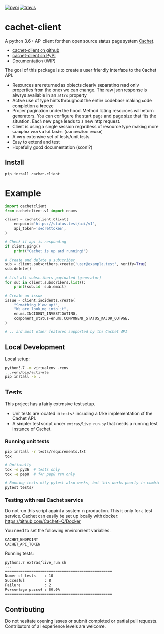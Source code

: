[![pypi](https://badge.fury.io/py/cachet-client.svg)](https://pypi.python.org/pypi/cachet-client)
[![travis](https://api.travis-ci.org/ZettaIO/cachet-client.svg?branch=master)](https://travis-ci.org/ZettaIO/cachet-client)

# cachet-client

A python 3.6+ API client for then open source status page system
[Cachet](https://github.com/CachetHQ/Cachet).

* [cachet-client on github](https://github.com/ZettaIO/cachet-client)
* [cachet-client on PyPI](https://pypi.org/project/cachet-client/)
* Documentation (WIP)

The goal of this package is to create a user friendly interface
to the Cachet API.

* Resources are returned as objects clearly separating read only
  properties from the ones we can change. The raw json response
  is always available in an `attrs` property
* Active use of type hints throughout the entire codebase
  making code completion a breeze
* Proper pagination under the hood. Method listing resources
  will return generators. You can configure the start page and
  page size that fits the situation. Each new page leads to
  a new http request.
* Client is using a single session regardless of resource type
  making more complex work a lot faster (connection reuse)
* A very extensive set of tests/unit tests.
* Easy to extend and test
* Hopefully good documentation (soon!?)

## Install

```
pip install cachet-client
```

# Example

```python
import cachetclient
from cachetclient.v1 import enums

client = cachetclient.Client(
    endpoint='https://status.test/api/v1',
    api_token='secrettoken',
)

# Check if api is responding
if client.ping():
    print("Cachet is up and running!")

# Create and delete a subscriber
sub = client.subscribers.create('user@example.test', verify=True)
sub.delete()

# List all subscribers paginated (generator)
for sub in client.subscribers.list():
    print(sub.id, sub.email)

# Create an issue
issue = client.incidents.create(
    "Something blew up!",
    "We are looking into it",
    enums.INCIDENT_INVESTIGATING,
    component_status=enums.COMPONENT_STATUS_MAJOR_OUTAGE,
)

# .. and most other features supported by the Cachet API
```


## Local Development

Local setup:

```bash
python3.7 -m virtualenv .venv
. .venv/bin/activate
pip install -e .
```

## Tests

This project has a fairly extensive test setup.

* Unit tests are located in `tests/` including a fake
  implementation of the Cachet API.
* A simpler test script under `extras/live_run.py` that
  needs a running test instance of Cachet.

### Running unit tests

```bash
pip install -r tests/requirements.txt
tox

# Optionally
tox -e py36  # tests only
tox -e pep8  # for pep8 run only

# Running tests wity pytest also works, but this works poorly in combination with enviroment variables for the live test script (tox separates enviroments)
pytest tests/
```

### Testing with real Cachet service

Do not run this script againt a system in production.
This is only for a test service.
Cachet can easily be set up locally with docker: https://github.com/CachetHQ/Docker


You need to set the following environment variables.

```bash
CACHET_ENDPOINT
CACHET_API_TOKEN
```

Running tests:

```bash
python3.7 extras/live_run.sh
...
=================================================
Numer of tests    : 10
Succesful         : 8
Failure           : 2
Percentage passed : 80.0%
=================================================
```

## Contributing

Do not hesitate opening issues or submit completed
or partial pull requests. Contributors of all
experience levels are welcome.
